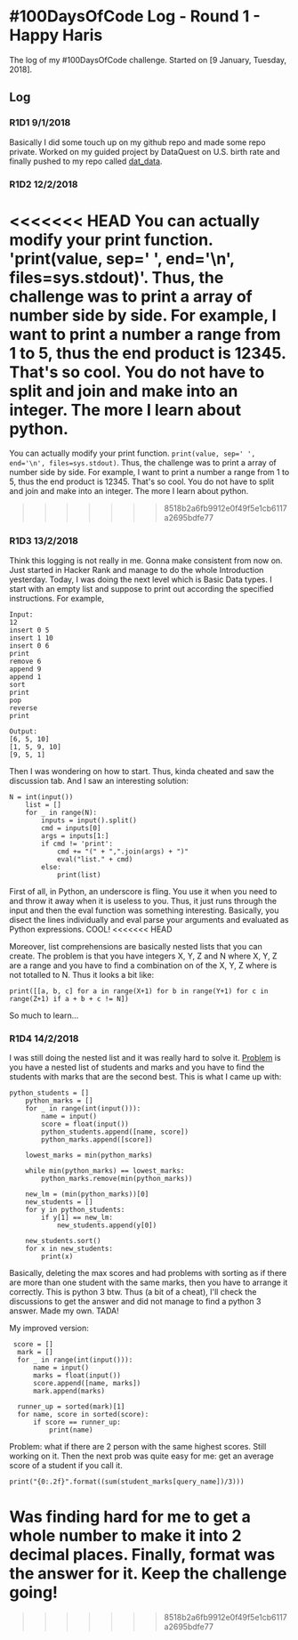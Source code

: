 # #100DaysOfCode Log - Round 1 - Happy Haris

The log of my #100DaysOfCode challenge. Started on [9 January, Tuesday, 2018].

## Log

### R1D1 9/1/2018
Basically I did some touch up on my github repo and made some repo private. Worked on my guided project by DataQuest on U.S. birth rate and finally pushed to my repo called [dat_data](https://github.com/happyharis/dat_data). 

### R1D2 12/2/2018
<<<<<<< HEAD
You can actually modify your print function. 'print(value, sep=' ', end='\n', files=sys.stdout)'. Thus, the challenge was to print a array of number side by side. For example, I want to print a number a range from 1 to 5, thus the end product is 12345. That's so cool. You do not have to split and join and make into an integer. The more I learn about python.
=======
You can actually modify your print function. `print(value, sep=' ', end='\n', files=sys.stdout)`. Thus, the challenge was to print a array of number side by side. For example, I want to print a number a range from 1 to 5, thus the end product is 12345. That's so cool. You do not have to split and join and make into an integer. The more I learn about python.
>>>>>>> 8518b2a6fb9912e0f49f5e1cb6117a2695bdfe77

### R1D3 13/2/2018
Think this logging is not really in me. Gonna make consistent from now on. Just started in Hacker Rank and manage to do the whole Introduction yesterday. Today, I was doing the next level which is Basic Data types. I start with an empty list and suppose to print out according the specified instructions. For example, 
```
Input:
12
insert 0 5
insert 1 10
insert 0 6
print
remove 6
append 9
append 1
sort
print
pop
reverse
print

Output:
[6, 5, 10]
[1, 5, 9, 10]
[9, 5, 1]
```

Then I was wondering on how to start. Thus, kinda cheated and saw the discussion tab. And I saw an interesting solution:

```
N = int(input())
    list = []
    for _ in range(N):
        inputs = input().split()
        cmd = inputs[0]
        args = inputs[1:]
        if cmd != 'print':
            cmd += "(" + ",".join(args) + ")"
            eval("list." + cmd)
        else:
            print(list)
```

First of all, in Python, an underscore is fling. You use it when you need to and throw it away when it is useless to you. Thus, it just runs through the input and then the eval function was something interesting. Basically, you disect the lines individually and eval parse your arguments and evaluated as Python expressions. COOL!
<<<<<<< HEAD

Moreover, list comprehensions are basically nested lists that you can create. The problem is that you have integers X, Y, Z and N where X, Y, Z are a range and you have to find a combination on of the X, Y, Z where is not totalled to N. Thus it looks a bit like:
```
print([[a, b, c] for a in range(X+1) for b in range(Y+1) for c in range(Z+1) if a + b + c != N])
```
So much to learn...

### R1D4 14/2/2018
I was still doing the nested list and it was really hard to solve it. [Problem](https://www.hackerrank.com/challenges/nested-list/problem) is you have a nested list of students and marks and you have to find the students with marks that are the second best. This is what I came up with:

```
python_students = []
    python_marks = []
    for _ in range(int(input())):
        name = input()
        score = float(input())
        python_students.append([name, score])
        python_marks.append([score])
   
    lowest_marks = min(python_marks)
    
    while min(python_marks) == lowest_marks:
        python_marks.remove(min(python_marks))

    new_lm = (min(python_marks))[0]
    new_students = []
    for y in python_students:
        if y[1] == new_lm:
            new_students.append(y[0])
            
    new_students.sort()
    for x in new_students:
        print(x)

```
Basically, deleting the max scores and had problems with sorting as if there are more than one student with the same marks, then you have to arrange it correctly. This is python 3 btw. Thus (a bit of a cheat), I'll check the discussions to get the answer and did not manage to find a python 3 answer.
Made my own. TADA!

My improved version:

```
 score = []
  mark = []
  for _ in range(int(input())):
      name = input()
      marks = float(input())
      score.append([name, marks])
      mark.append(marks)

  runner_up = sorted(mark)[1]
  for name, score in sorted(score):
      if score == runner_up:
          print(name) 

```
Problem: what if there are 2 person with the same highest scores.
Still working on it. Then the next prob was quite easy for me: get an average score of a student if you call it.

`print("{0:.2f}".format((sum(student_marks[query_name])/3)))`

Was finding hard for me to get a whole number to make it into 2 decimal places. Finally, format was the answer for it. Keep the challenge going!
=======
>>>>>>> 8518b2a6fb9912e0f49f5e1cb6117a2695bdfe77
